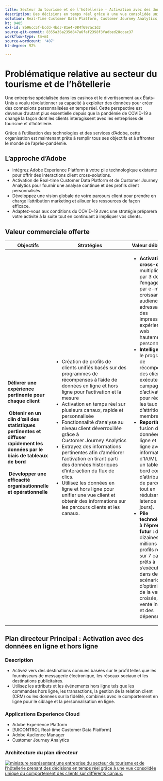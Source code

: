 ```yaml
---
title: Secteur du tourisme et de l’hôtellerie - Activation avec des données en ligne et hors ligne
description: Des décisions en temps réel grâce à une vue consolidée unique du comportement des clients sur différents canaux.
solution: Real-Time Customer Data Platform, Customer Journey Analytics, Analytics, Audience Manager, Experience Manager, Target
kt: 9485
exl-id: 8b96cc5f-bcdd-4bd3-81e4-084f697ac1d3
source-git-commit: 8355a36a235d847a6faf2398f3fadbed28ccac37
workflow-type: tm+mt
source-wordcount: '407'
ht-degree: 92%

---
```


# Problématique relative au secteur du tourisme et de l’hôtellerie

Une entreprise spécialisée dans les casinos et le divertissement aux États-Unis a voulu révolutionner sa capacité à exploiter des données pour créer des connexions personnalisées en temps réel.  Cette perspective est devenue d’autant plus essentielle depuis que la pandémie de COVID-19 a changé la façon dont les clients interagissent avec les entreprises de tourisme et d’hôtellerie.

Grâce à l’utilisation des technologies et des services d’Adobe, cette organisation est maintenant prête à remplir tous ses objectifs et à affronter le monde de l’après-pandémie.

## L’approche d’Adobe

* Intégrez Adobe Experience Platform à votre pile technologique existante pour offrir des interactions client cross-solutions.
* Activation de Real-time Customer Data Platform et de Customer Journey Analytics pour fournir une analyse continue et des profils client personnalisés.
* Développez une vision globale de votre parcours client pour prendre en charge l’attribution marketing et allouer les ressources de façon efficace.
* Adaptez-vous aux conditions du COVID-19 avec une stratégie préparera votre activité à la suite tout en continuant à impliquer vos clients.

## Valeur commerciale offerte

| Objectifs | Stratégies | Valeur débloquée |
|---|---|---|
| **Délivrer une expérience pertinente pour chaque client **<br></br>** Obtenir en un clin d’œil des statistiques pertinentes et diffuser rapidement les données par le biais de tableaux de bord **<br></br>** Développer une efficacité organisationnelle et opérationnelle**</ul> | <ul><li>Création de profils de clients unifiés basés sur des programmes de récompenses à l’aide de données en ligne et hors ligne pour l’activation et la mesure</li><li>Activation en temps réel sur plusieurs canaux, rapide et personnalisée</li><li>Fonctionnalité d’analyse au niveau client déverrouillée grâce à Customer Journey Analytics</li><li>Extrayez des informations pertinentes afin d’améliorer l’activation en tirant parti des données historiques d’interaction du flux de clics.</li><li>Utilisez les données en ligne et hors ligne pour unifier une vue client et obtenir des informations sur les parcours clients et les canaux.</li></ul> | <ul><li><strong> Activation cross-canal : </strong>multiplication par 3 de l’engagement par e-mail, croissance des audiences adressables et des impressions, expériences web hautement personnalisées </li><li><strong>Intelligence : </strong>le programme de récompenses des clients exécute une campagne d’activation pour réduire les taux d’attrition des membres.</li><li><strong>Reporting : </strong>fusion des données en ligne et hors ligne avec des informations d’IA/ML dans un tableau de bord convivial d’attribution et de parcours, tout en réduisant la latence (par jours).</li><li><strong>Pile technologique à l’épreuve du futur : </strong>des dizaines de millions de profils répartis sur 7 canaux prêts à s’exécuter dans des scénarios d’optimisation de la vente croisée, de la vente incitative et des dépenses</li></ul> |

## Plan directeur Principal : Activation avec des données en ligne et hors ligne

### Description

<ul><li>Activez vers des destinations connues basées sur le profil telles que les fournisseurs de messagerie électronique, les réseaux sociaux et les destinations publicitaires.</li><li>Utilisez les attributs et les événements hors ligne tels que les commandes hors ligne, les transactions, la gestion de la relation client (CRM) ou les données sur la fidélité, combinés avec le comportement en ligne pour le ciblage et la personnalisation en ligne.</li></li></ul>

### Applications Experience Cloud

<ul><li>Adobe Experience Platform</li><li>[!UICONTROL Real-time Customer Data Platform]</li><li>Adobe Audience Manager</li><li>Customer Journey Analytics</li></ul>

### Architecture du plan directeur

<a href="https://experienceleague.adobe.com/docs/blueprints-learn/architecture/audience-activation/platform-and-applications.html?lang=fr"><img alt="miniature représentant une entreprise du secteur du tourisme et de l’hôtellerie prenant des décisions en temps réel grâce à une vue consolidée unique du comportement des clients sur différents canaux." src="https://experienceleague.adobe.com/docs/blueprints-learn/assets/known_activation.svg"/></a>
